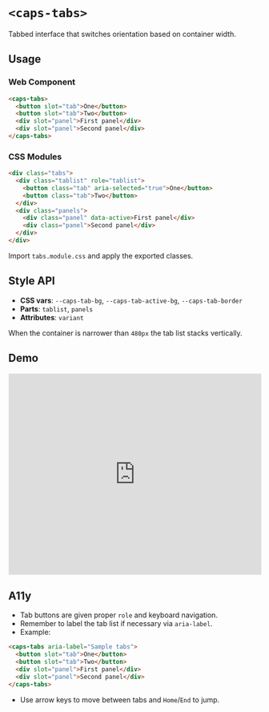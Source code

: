 # `<caps-tabs>`

Tabbed interface that switches orientation based on container width.

## Usage

### Web Component

```html
<caps-tabs>
  <button slot="tab">One</button>
  <button slot="tab">Two</button>
  <div slot="panel">First panel</div>
  <div slot="panel">Second panel</div>
</caps-tabs>
```

### CSS Modules

```html
<div class="tabs">
  <div class="tablist" role="tablist">
    <button class="tab" aria-selected="true">One</button>
    <button class="tab">Two</button>
  </div>
  <div class="panels">
    <div class="panel" data-active>First panel</div>
    <div class="panel">Second panel</div>
  </div>
</div>
```

Import `tabs.module.css` and apply the exported classes.

## Style API

- **CSS vars**: `--caps-tab-bg`, `--caps-tab-active-bg`, `--caps-tab-border`
- **Parts**: `tablist`, `panels`
- **Attributes**: `variant`

When the container is narrower than `480px` the tab list stacks vertically.

## Demo

<iframe src="https://storybook.capsule-ui.com/iframe.html?id=components-tabs--default" style="width:100%;height:400px;border:1px solid #eee;"></iframe>

## A11y

- Tab buttons are given proper `role` and keyboard navigation.
- Remember to label the tab list if necessary via `aria-label`.
- Example:

```html
<caps-tabs aria-label="Sample tabs">
  <button slot="tab">One</button>
  <button slot="tab">Two</button>
  <div slot="panel">First panel</div>
  <div slot="panel">Second panel</div>
</caps-tabs>
```

- Use arrow keys to move between tabs and `Home`/`End` to jump.
